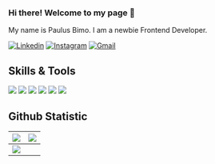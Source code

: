 ### Hi there! Welcome to my page 👋

<!-- ![Banner](./foreverago.jpg) -->

My name is Paulus Bimo. I am a newbie Frontend Developer.
<p>
  <a href="https://www.linkedin.com/in/paulus-bimo-347b13200/"><img alt="Linkedin" title="Paulus Bimo Linkedin" src="https://img.shields.io/badge/LinkedIn-0077B5?style=for-the-badge&logo=linkedin&logoColor=white"></a>
  <a href="https://www.instagram.com/bimopaul/"><img alt="Instagram" title="Paulus Bimo Instagram" src="https://img.shields.io/badge/Instagram-E4405F?style=for-the-badge&logo=instagram&logoColor=white"></a>
  <a href="mailto:kingofbimo@gmail.com"><img alt="Gmail" title="Paulus Bimo Gmail" src="https://img.shields.io/badge/Gmail-D14836?style=for-the-badge&logo=gmail&logoColor=white"></a>
</p>

## Skills & Tools

![](https://img.shields.io/badge/HTML-E34F26?style=for-the-badge&logo=html5&logoColor=white)
![](https://img.shields.io/badge/CSS-1572B6?style=for-the-badge&logo=css3&logoColor=white)
![](https://img.shields.io/badge/JS-323330?style=for-the-badge&logo=javascript&logoColor=F7DF1E)
![](https://img.shields.io/badge/React-04d8f9?style=for-the-badge&logo=react&logoColor=white)
![](https://img.shields.io/badge/VSCode-0078D4?style=for-the-badge&logo=visual%20studio%20code&logoColor=white)
![](https://img.shields.io/badge/Figma-F24E1E?style=for-the-badge&logo=figma&logoColor=white)

## Github Statistic

<img src="https://github-readme-stats.vercel.app/api?username=Bimzking1&&show_icons=true&count_private=true&theme=github_dark">|<img src="https://github-readme-streak-stats.herokuapp.com/?user=Bimzking1&theme=blueberry_duo"/>
|---|---|
<img src="https://github-readme-stats.vercel.app/api/top-langs/?username=Bimzking1&layout=compact&theme=github_dark"/>|
